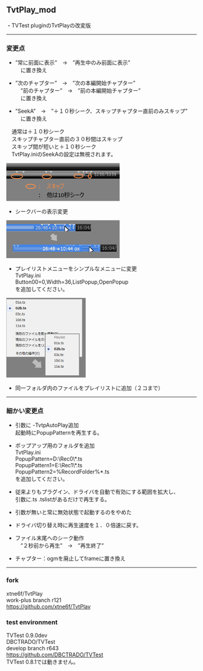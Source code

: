 ﻿
## TvtPlay_mod
   ・TVTest pluginのTvtPlayの改変版


-------------------------------------------------------------------------
### 変更点

* ”常に前面に表示”　→　”再生中のみ前面に表示”  
　に置き換え  


* ”次のチャプター”　→　”次の本編開始チャプター”  
　”前のチャプター”　→　”前の本編開始チャプター”  
　に置き換え


* ”SeekA”　→　”＋１０秒シーク、スキップチャプター直前のみスキップ”  
　に置き換え  

　通常は＋１０秒シーク  
　スキップチャプター直前の３０秒間はスキップ  
　スキップ間が短いと＋１０秒シーク  
　TvtPlay.iniのSeekAの設定は無視されます。  

![SeekA](./TvtPlay_mod_SeekA.png)


* シークバーの表示変更  

![SeekBar](./TvtPlay_mod_SeekBar.png)  


* プレイリストメニューをシンプルなメニューに変更  
TvtPlay.ini  
Button00=0,Width=36,ListPopup,OpenPopup  
を追加してください。


![Playlist](./TvtPlay_mod_Playlist.png)  

 
* 同一フォルダ内のファイルをプレイリストに追加（２コまで）  



-------------------------------------------------------------------------
### 細かい変更点

* 引数に -TvtpAutoPlay追加  
起動時にPopupPatternを再生する。


* ポップアップ用のフォルダを追加  
TvtPlay.ini  
PopupPattern=D:\Rec0\\\*.ts  
PopupPattern1=E:\Rec1\\\*.ts  
PopupPattern2=%RecordFolder%*.ts  
を追加してください。


* 従来よりもプラグイン、ドライバを自動で有効にする範囲を拡大し、  
  引数に.ts .tslistがあるだけで再生する。  
  

* 引数が無いと常に無効状態で起動するのをやめた


* ドライバ切り替え時に再生速度を１．０倍速に戻す。  


* ファイル末尾へのシーク動作  
　”２秒前から再生”　→　”再生終了”


* チャプター：ogmを廃止してframeに置き換え



-------------------------------------------------------------------------
### fork  

xtne6f/TvtPlay  
work-plus branch r121  
<https://github.com/xtne6f/TvtPlay>  


### test environment  

TVTest 0.9.0dev  
DBCTRADO/TVTest  
develop branch r643  
<https://github.com/DBCTRADO/TVTest>  
TVTest 0.8.1では動きません。


